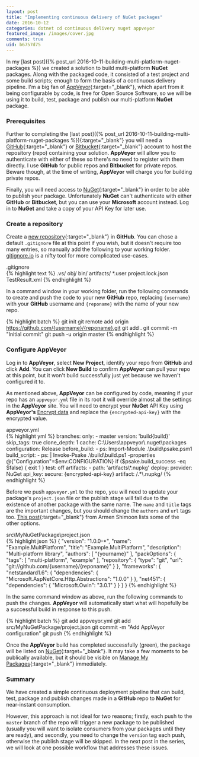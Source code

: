 ```yaml
---
layout: post
title: "Implementing continuous delivery of NuGet packages"
date: 2016-10-12
categories: dotnet cd continuous delivery nuget appveyor
featured_image: /images/cover.jpg
comments: true
uid: b6757d75
---
```

In my [last post]({% post_url 2016-10-11-building-multi-platform-nuget-packages %}) we created a solution to build multi-platform **NuGet** packages. Along with the packaged code, it consisted of a test project and some build scripts; enough to form the basis of a continuous delivery pipeline.  I'm a big fan of [AppVeyor](https://www.appveyor.com/){:target="_blank"}, which apart from it being configurable by code, is free for Open Source Software, so we will be using it to build, test, package and publish our multi-platform **NuGet** package.

### Prerequisites
Further to completing the [last post]({% post_url 2016-10-11-building-multi-platform-nuget-packages %}){:target="_blank"} you will need a [GitHub](https://github.com/){:target="_blank"} or [Bitbucket](https://bitbucket.org/product){:target="_blank"} account to host the repository (repo) containing your solution. **AppVeyor** will allow you to authenticate with either of these so there's no need to register with them directly. I use **GitHub** for public repos and **Bitbucket** for private repos. Beware though, at the time of writing, **AppVeyor** will charge you for building private repos.

Finally, you will need access to [NuGet](https://www.nuget.org/){:target="_blank"} in order to be able to publish your package. Unfortunately **NuGet** can't authenticate with either **GitHub** or **Bitbucket**, but you can use your **Microsoft** account instead. Log in to **NuGet** and take a copy of your API Key for later use.

### Create a repository
Create a [new repository](https://github.com/new){:target="_blank"} in **GitHub**. You can chose a default `.gitignore` file at this point if you wish, but it doesn't require too many entries, so manually add the following to your working folder. [gitignore.io](https://www.gitignore.io/) is a nifty tool for more complicated use-cases.

<div class="figcaption">.gitignore</div>
{% highlight text %}
.vs/
obj/
bin/
artifacts/
*.user
project.lock.json
TestResult.xml
{% endhighlight %}

In a command window in your working folder, run the following commands to create and push the code to your new **GitHub** repo, replacing `{username}` with your **GitHub** username and `{reponame}` with the name of your new repo.

{% highlight batch %}
git init
git remote add origin https://github.com/{username}/{reponame}.git
git add .
git commit -m "Initial commit"
git push -u origin master
{% endhighlight %}

### Configure AppVeyor

Log in to **AppVeyor**, select **New Project**, identify your repo from **GitHub** and click **Add**. You can click **New Build** to confirm **AppVeyor** can pull your repo at this point, but it won't build successfully just yet because we haven't configured it to.

As mentioned above, **AppVeyor** can be configured by code, meaning if your repo has an `appveyor.yml` file in its root it will override almost all the settings in the **AppVeyor** site. You will need to encrypt your **NuGet** API Key using **AppVeyor's** [Encrypt data](https://ci.appveyor.com/tools/encrypt) and replace the `{encrypted-api-key}` with the encrypted value.

<div class="figcaption">appveyor.yml</div>
{% highlight yml %}
branches:
  only:
    - master
version: 'build{build}'
skip_tags: true
clone_depth: 1
cache: C:\Users\appveyor\.nuget\packages
configuration: Release
before_build:
  - ps: Import-Module .\build\psake.psm1
build_script:
  - ps: |
      Invoke-Psake .\build\build.ps1 -properties @{"Configuration"=$env:CONFIGURATION}
      if ($psake.build_success -eq $false) { exit 1 }
test: off
artifacts:
  - path: 'artifacts\*.nupkg'
deploy:
  provider: NuGet
  api_key:
    secure: {encrypted-api-key}
  artifact: /.*\.nupkg/
{% endhighlight %}

Before we push `appveyor.yml` to the repo, you will need to update your package's `project.json` file or the publish stage will fail due to the existence of another package with the same name. The `name` and `title` tags are the important changes, but you should change the `authors` and `url` tags too. [This post](http://dotnetliberty.com/index.php/2016/01/26/where-does-dotnet-get-nuget-package-metadata/){:target="_blank"} from Armen Shimoon lists some of the other options.

<div class="figcaption">src\MyNuGetPackage\project.json</div>
{% highlight json %}
{
   "version": "1.0.0-*",
   "name": "Example.MultiPlatform",
   "title": "Example.MultiPlatform",
   "description": "Multi-platform library",
   "authors": [ "{yourname}" ],
   "packOptions": {
      "tags": [ "multi-platform", "example" ],
      "repository": {
         "type": "git",
         "url": "git://github.com/{username}/{reponame}"
      }
   },
   "frameworks": {
      "netstandard1.6": {
         "dependencies": {
            "Microsoft.AspNetCore.Http.Abstractions": "1.0.0"
         }
      },
      "net451": {
         "dependencies": {
            "Microsoft.Owin": "3.0.1"
         }
      }
   }
}
{% endhighlight %}

In the same command window as above, run the following commands to push the changes. **AppVeyor** will automatically start what will hopefully be a successful build in response to this push.

{% highlight batch %}
git add appveyor.yml
git add src/MyNuGetPackage/project.json
git commit -m "Add AppVeyor configuration"
git push
{% endhighlight %}

Once the **AppVeyor** build has completed successfully (green), the package will be listed on [NuGet](https://www.nuget.org/){:target="_blank"}. It may take a few moments to be publically available, but it should be visible on [Manage My Packages](https://www.nuget.org/account/Packages){:target="_blank"} immediately.

### Summary
We have created a simple continuous deployment pipeline that can build, test, package and publish changes made in a **GitHub** repo to **NuGet** for near-instant consumption.

However, this approach is not ideal for two reasons; firstly, each push to the `master` branch of the repo will trigger a new package to be published (usually you will want to isolate consumers from your packages until they are ready), and secondly, you need to change the `version` tag each push, otherwise the publish stage will be skipped. In the next post in the series, we will look at one possible workflow that addresses these issues.
